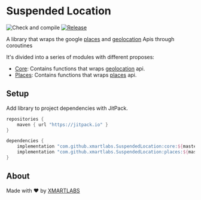 # Suspended Location
![Check and compile](https://github.com/xmartlabs/SuspendedLocation/workflows/Check%20and%20compile/badge.svg?branch=master)
[![Release](https://jitpack.io/v/xmartlabs/AndroidSwissKnife.svg)](https://jitpack.io/#xmartlabs/SuspendedLocation)

A library that wraps the google [places](https://developers.google.com/places/android-sdk/overview) and [geolocation](https://developers.google.com/android/reference/com/google/android/gms/location/package-summary) Apis through coroutines

It's divided into a series of modules with different proposes:
- [Core](/core): Contains functions that wraps [geolocation](https://developers.google.com/android/reference/com/google/android/gms/location/package-summary) api.
- [Places](/places): Contains functions that wraps [places](https://developers.google.com/places/android-sdk/overview) api.

## Setup
Add library to project dependencies with JitPack.

```groovy
repositories {
    maven { url "https://jitpack.io" }
}

dependencies {
    implementation "com.github.xmartlabs.SuspendedLocation:core:${master-latest-hash-commit}"
    implementation "com.github.xmartlabs.SuspendedLocation:places:${master-latest-hash-commit}"
}
```

## About
Made with ❤️ by [XMARTLABS](http://xmartlabs.com)
